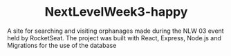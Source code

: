 # <h1 align="center">NextLevelWeek3-happy</h1>
<p align="center"></p>

<p>A site for searching and visiting orphanages made during the NLW 03 event held by RocketSeat. The project was built with React, Express, Node.js and Migrations for the use of the database</p>
